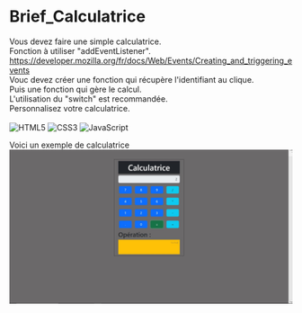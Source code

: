 # Brief_Calculatrice
Vous devez faire une simple calculatrice.<br/>
Fonction à utiliser "addEventListener".<br/>
https://developer.mozilla.org/fr/docs/Web/Events/Creating_and_triggering_events<br/>
Vouc devez créer une fonction qui récupère l'identifiant au clique.<br/>
Puis une fonction qui gère le calcul.<br/>
L'utilisation du "switch" est recommandée.<br/>
Personnalisez votre calculatrice.<br/><br/>
![HTML5](https://img.shields.io/badge/html5-%23E34F26.svg?style=for-the-badge&logo=html5&logoColor=white) ![CSS3](https://img.shields.io/badge/css3-%231572B6.svg?style=for-the-badge&logo=css3&logoColor=white) ![JavaScript](https://img.shields.io/badge/javascript-%23323330.svg?style=for-the-badge&logo=javascript&logoColor=%23F7DF1E)

Voici un exemple de calculatrice
![Header](profile/img/15.JPG)&nbsp;&nbsp;

